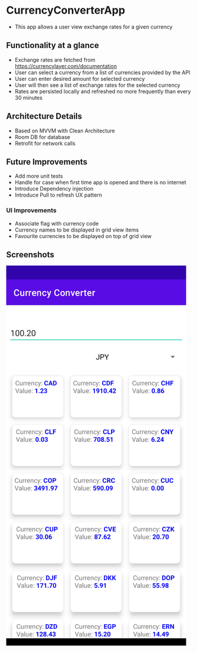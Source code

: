 # CurrencyConverterApp
- This app allows a user view exchange rates for a given currency

## Functionality at a glance
-  Exchange rates are fetched from https://currencylayer.com/documentation
-  User can select a currency from a list of currencies provided by the API
-  User can enter desired amount for selected currency
-  User will then see a list of exchange rates for the selected currency
-  Rates are persisted locally and refreshed no more frequently than every 30 minutes 

## Architecture Details
- Based on MVVM with Clean Architecture
- Room DB for database
- Retrofit for network calls

## Future Improvements
- Add more unit tests
- Handle for case when first time app is opened and there is no internet
- Introduce Dependency injection
- Introduce Pull to refresh UX pattern
### UI Improvements
- Associate flag with currency code 
- Currency names to be displayed in grid view items
- Favourite currencies to be displayed on top of grid view

## Screenshots
![Screenshot1](screenshot1.png)
